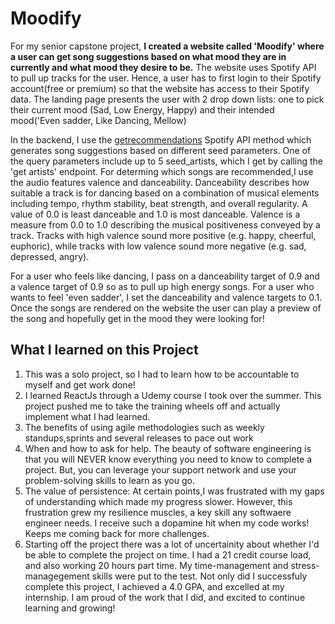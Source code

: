 # Moodify
For my senior capstone project, **I created a website called 'Moodify' where a user can get song suggestions
based on what mood they are in currently and what mood they desire to be.**
The website uses Spotify API to pull up tracks for the user. Hence, a user has to first login to their Spotify account(free or premium) so that the website has access to their Spotify data.
The landing page presents the user with 2 drop down lists: one to pick their current mood (Sad, Low Energy, Happy) and their intended mood('Even sadder, Like Dancing, Mellow)

In the backend, I use the [getrecommendations](https://developer.spotify.com/documentation/web-api/reference/browse/get-recommendations/) Spotify API method which generates song suggestions based on different seed parameters.
One of the query parameters include up to 5 seed_artists, which I get by calling the 'get artists' endpoint.
For determing which songs are recommended,I use the audio features valence and danceability. Danceability describes how suitable a track is for dancing based on a combination of musical elements including tempo, rhythm stability, beat strength, and overall regularity. A value of 0.0 is least danceable and 1.0 is most danceable.
Valence is a measure from 0.0 to 1.0 describing the musical positiveness conveyed by a track. 
Tracks with high valence sound more positive (e.g. happy, cheerful, euphoric), while tracks with low valence sound more negative (e.g. sad, depressed, angry).

For a user who feels like dancing, I pass on a danceability target of 0.9 and a valence target of 0.9 so as to pull up high energy songs. 
For a user who wants to feel 'even sadder', I set the danceability and valence targets to 0.1. Once the songs are rendered on the website the user can play a preview of the song and hopefully get in the mood they were looking for!

## What I learned on this Project
1. This was a solo project, so I had to learn how to be accountable to myself and get work done!
2. I learned ReactJs through a Udemy course I took over the summer. This project pushed me to take the training wheels off and actually implement what I had learned.
3. The benefits of using agile methodologies such as weekly standups,sprints and several releases to pace out work
4. When and how to ask for help. The beauty of software engineering is that you will NEVER know everything you need to know to complete a project.
But, you can leverage your support network and use your problem-solving skills to learn as you go.
5. The value of persistence: At certain points,I was frustrated with my gaps of understanding which made my progress slower. However, this frustration grew my resilience muscles, a key skill any softwaere engineer needs.
I receive such a dopamine hit when my code works! Keeps me coming back for more challenges. 
5. Starting off the project there was a lot of uncertainity about whether I'd be able to complete the project on time.
I had a 21 credit course load, and also working 20 hours part time. My time-management and stress-managegement skills were put to the test. Not only did I successfuly complete this project, 
I achieved a 4.0 GPA,  and excelled at my internship. I am proud of the work that I did, and excited to continue learning and growing!
 


